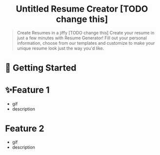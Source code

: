 <h1 align="center">Untitled Resume Creator [TODO change this]</h1>

> Create Resumes in a jiffy [TODO change this]
> Create your resume in just a few minutes with Resume Generator! Fill out your personal information, choose from our templates and customize to make your unique resume look just the way you'd like.

# 🔨 Getting Started

# ✨Feature 1
* gif
* description

# Feature 2
* gif
* description
